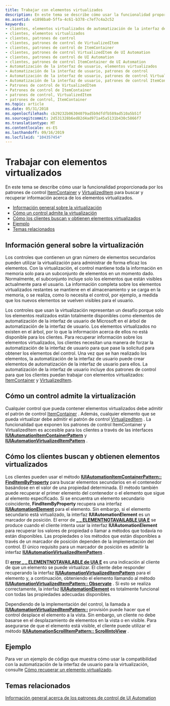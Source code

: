 ```yaml
---
title: Trabajar con elementos virtualizados
description: En este tema se describe cómo usar la funcionalidad proporcionada por los patrones de control ItemContainer y VirtualizedItem para buscar y recuperar información acerca de los elementos virtualizados.
ms.assetid: e1898ba0-5ffa-4c61-b378-c7ef7c4a2c52
keywords:
- clientes, elementos virtualizados de automatización de la interfaz de usuario
- clientes, elementos virtualizados
- clientes, patrones de control
- clientes, patrones de control de VirtualizedItem
- clientes, patrones de control de ItemContainer
- clientes, patrones de control VirtualizedItem de UI Automation
- clientes, patrones de control de UI Automation
- clientes, patrones de control ItemContainer de UI Automation
- Automatización de la interfaz de usuario, elementos virtualizados
- Automatización de la interfaz de usuario, patrones de control
- Automatización de la interfaz de usuario, patrones de control VirtualizedItem
- Automatización de la interfaz de usuario, patrones de control ItemContainer
- Patrones de control de VirtualizedItem
- Patrones de control de ItemContainer
- patrones de control, VirtualizedItem
- patrones de control, ItemContainer
ms.topic: article
ms.date: 05/31/2018
ms.openlocfilehash: cb29232b06304079ad5b9dfdfb589ad510a5b51f
ms.sourcegitcommit: 2d531328b6ed82d4ad971a45a5131b430c5866f7
ms.translationtype: MT
ms.contentlocale: es-ES
ms.lasthandoff: 09/16/2019
ms.locfileid: "104357454"
---
```

# <a name="working-with-virtualized-items"></a>Trabajar con elementos virtualizados

En este tema se describe cómo usar la funcionalidad proporcionada por los patrones de control [ItemContainer](uiauto-implementingitemcontainer.md) y [VirtualizedItem](uiauto-implementingvirtualizeditem.md) para buscar y recuperar información acerca de los elementos virtualizados.

-   [Información general sobre la virtualización](#overview-of-virtualization)
-   [Cómo un control admite la virtualización](#how-a-control-supports-virtualization)
-   [Cómo los clientes buscan y obtienen elementos virtualizados](#how-clients-find-and-realize-virtualized-items)
-   [Ejemplo](#example)
-   [Temas relacionados](#related-topics)

## <a name="overview-of-virtualization"></a>Información general sobre la virtualización

Los controles que contienen un gran número de elementos secundarios pueden utilizar la virtualización para administrar de forma eficaz los elementos. Con la virtualización, el control mantiene toda la información en memoria solo para un subconjunto de elementos en un momento dado. Normalmente, el subconjunto incluye solo los elementos que están visibles actualmente para el usuario. La información completa sobre los elementos virtualizados restantes se mantiene en el almacenamiento y se carga en la memoria, o se realiza, como lo necesita el control, por ejemplo, a medida que los nuevos elementos se vuelven visibles para el usuario.

Los controles que usan la virtualización representan un desafío porque solo los elementos realizados están totalmente disponibles como elementos de automatización de la interfaz de usuario de Microsoft en el árbol de automatización de la interfaz de usuario. Los elementos virtualizados no existen en el árbol, por lo que la información acerca de ellos no está disponible para los clientes. Para recuperar información sobre los elementos virtualizados, los clientes necesitan una manera de forzar la automatización de la interfaz de usuario para que pase la solicitud para obtener los elementos del control. Una vez que se han realizado los elementos, la automatización de la interfaz de usuario puede crear elementos de automatización de la interfaz de usuario para ellos. La automatización de la interfaz de usuario incluye dos patrones de control para que los clientes puedan trabajar con elementos virtualizados: [ItemContainer](uiauto-implementingitemcontainer.md) y [VirtualizedItem](uiauto-implementingvirtualizeditem.md).

## <a name="how-a-control-supports-virtualization"></a>Cómo un control admite la virtualización

Cualquier control que pueda contener elementos virtualizados debe admitir el patrón de control [ItemContainer](uiauto-implementingitemcontainer.md) . Además, cualquier elemento que se pueda virtualizar debe admitir el patrón de control [VirtualizedItem](uiauto-implementingvirtualizeditem.md) . La funcionalidad que exponen los patrones de control ItemContainer y VirtualizedItem es accesible para los clientes a través de las interfaces [**IUIAutomationItemContainerPattern**](/windows/desktop/api/UIAutomationClient/nn-uiautomationclient-iuiautomationitemcontainerpattern) y [**IUIAutomationVirtualizedItemPattern**](/windows/desktop/api/UIAutomationClient/nn-uiautomationclient-iuiautomationvirtualizeditempattern) .

## <a name="how-clients-find-and-realize-virtualized-items"></a>Cómo los clientes buscan y obtienen elementos virtualizados

Los clientes pueden usar el método [**IUIAutomationItemContainerPattern:: FindItemByProperty**](/windows/desktop/api/UIAutomationClient/nf-uiautomationclient-iuiautomationitemcontainerpattern-finditembyproperty) para buscar elementos secundarios en el contenedor basándose en el valor de una propiedad determinada. El método también puede recuperar el primer elemento del contenedor o el elemento que sigue al elemento especificado. Si se encuentra un elemento secundario coincidente, **FindItemByProperty** recupera una interfaz [**IUIAutomationElement**](/windows/desktop/api/UIAutomationClient/nn-uiautomationclient-iuiautomationelement) para el elemento. Sin embargo, si el elemento secundario está virtualizado, la interfaz **IUIAutomationElement** es un marcador de posición. El error de [**\_ \_ ELEMENTNOTAVAILABLE UIA E**](uiauto-error-codes.md) se produce cuando el cliente intenta usar la interfaz **IUIAutomationElement** para recuperar los valores de propiedad o llamar a métodos que todavía no están disponibles. Las propiedades o los métodos que están disponibles a través de un marcador de posición dependen de la implementación del control. El único requisito para un marcador de posición es admitir la interfaz [**IUIAutomationVirtualizedItemPattern**](/windows/desktop/api/UIAutomationClient/nn-uiautomationclient-iuiautomationvirtualizeditempattern) .

El [**error \_ \_ ELEMENTNOTAVAILABLE de UIA E**](uiauto-error-codes.md) es una indicación al cliente de que un elemento se puede virtualizar. El cliente debe responder recuperando la interfaz [**IUIAutomationVirtualizedItemPattern**](/windows/desktop/api/UIAutomationClient/nn-uiautomationclient-iuiautomationvirtualizeditempattern) para el elemento y, a continuación, obteniendo el elemento llamando al método [**IUIAutomationVirtualizedItemPattern:: Observate**](/windows/desktop/api/UIAutomationClient/nf-uiautomationclient-iuiautomationvirtualizeditempattern-realize) . Si esto se realiza correctamente, la interfaz [**IUIAutomationElement**](/windows/desktop/api/UIAutomationClient/nn-uiautomationclient-iuiautomationelement) es totalmente funcional con todas las propiedades adecuadas disponibles.

Dependiendo de la implementación del control, la llamada a [**IUIAutomationVirtualizedItemPattern::**](/windows/desktop/api/UIAutomationClient/nf-uiautomationclient-iuiautomationvirtualizeditempattern-realize) provisión puede hacer que el control desplace el elemento a la vista. Sin embargo, un cliente no debe basarse en el desplazamiento de elementos en la vista o en visible. Para asegurarse de que el elemento está visible, el cliente puede utilizar el método [**IUIAutomationScrollItemPattern:: ScrollIntoView**](/windows/desktop/api/UIAutomationClient/nf-uiautomationclient-iuiautomationscrollitempattern-scrollintoview) .

## <a name="example"></a>Ejemplo

Para ver un ejemplo de código que muestra cómo usar la compatibilidad con la automatización de la interfaz de usuario para la virtualización, consulte [Cómo recuperar un elemento virtualizado](uiauto-howto-retrieve-virtualized-item.md).

## <a name="related-topics"></a>Temas relacionados

<dl> <dt>

[Información general acerca de los patrones de control de UI Automation](uiauto-controlpatternsoverview.md)
</dt> </dl>

 

 





